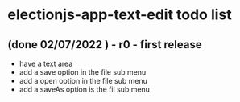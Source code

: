 # electionjs-app-text-edit todo list

## (done 02/07/2022 ) - r0 - first release
* have a text area
* add a save option in the file sub menu
* add a open option in the file sub menu
* add a saveAs option is the fil sub menu
